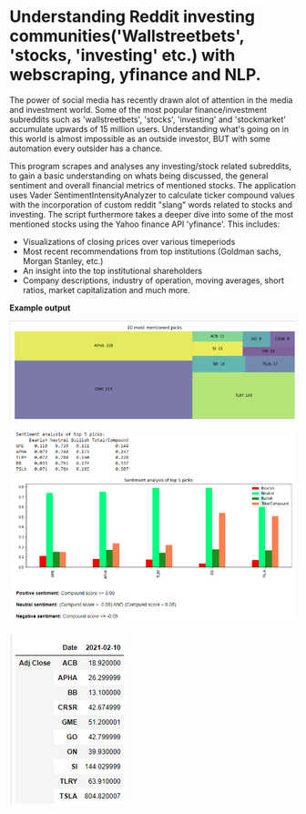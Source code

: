 # Understanding Reddit investing communities('Wallstreetbets', 'stocks, 'investing' etc.) with webscraping, yfinance and NLP.
The power of social media has recently drawn alot of attention in the media and investment world. Some of the most popular finance/investment subreddits such as 'wallstreetbets', 'stocks', 'investing' and 'stockmarket' accumulate upwards of 15 million users. Understanding what's going on in this world is almost impossible as an outside investor, BUT with some automation every outsider has a chance.


This program scrapes and analyses any investing/stock related subreddits, to gain a basic understanding on whats being discussed, the general sentiment and overall financial metrics of mentioned stocks.
The application uses Vader SentimentIntensityAnalyzer to calculate ticker compound values with the incorporation of custom reddit "slang" words related to stocks and investing.
The script furthermore takes a deeper dive into some of the most mentioned stocks using the Yahoo finance API 'yfinance'. This includes:
* Visualizations of closing prices over various timeperiods
* Most recent recommendations from top institutions (Goldman sachs, Morgan Stanley, etc.)
* An insight into the top institutional shareholders
* Company descriptions, industry of operation, moving averages, short ratios, market capitalization and much more.


**Example output**

![](reddit_treemap.png)

![](Reddit_sentiment.png)

![](ticker_prices.png)

